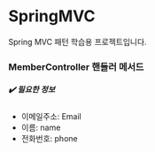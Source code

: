 # SpringMVC
Spring MVC 패턴 학습용 프로젝트입니다.

### MemberController 핸들러 메서드

##### ✔️ 필요한 정보
- 이메일주소: Email
- 이름: name
- 전화번호: phone